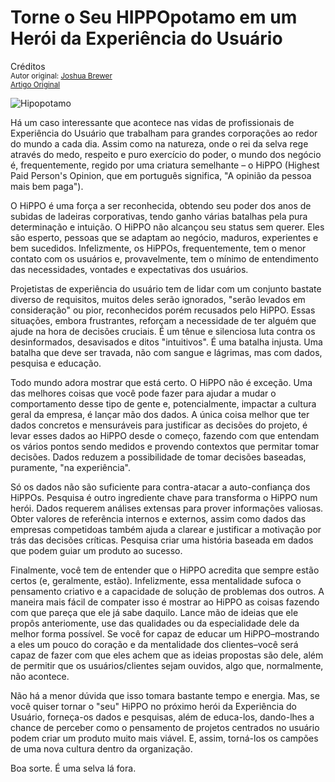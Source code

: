 Torne o Seu HIPPOpotamo em um Herói da Experiência do Usuário
=============================================================
Créditos<br/>
<small>Autor original: [Joshua Brewer](http://52weeksofux.com/)<br/>[Artigo Original](http://52weeksofux.com/post/800724037/turn-your-hippo-into-a-ux-hero)</small>

![Hipopotamo](http://media.tumblr.com/tumblr_l5ezku7ETW1qz7ace.jpg "Hipopotamo")

Há um caso interessante que acontece nas vidas de profissionais de Experiência do Usuário que trabalham para grandes corporações ao redor do mundo a cada dia. Assim como na natureza, onde o rei da selva rege através do medo, respeito e puro exercício do poder, o mundo dos negócio é, frequentemente, regido por uma criatura semelhante &ndash; o HiPPO (Highest Paid Person's Opinion, que em português significa, "A opinião da pessoa mais bem paga").

O HiPPO é uma força a ser reconhecida, obtendo seu poder dos anos de subidas de ladeiras corporativas, tendo ganho várias batalhas pela pura determinação e intuição. O HiPPO não alcançou seu status sem querer. Eles são esperto, pessoas que se adaptam ao negócio, maduros, experientes e bem sucedidos. Infelizmente, os HiPPOs, frequentemente, tem o menor contato com os usuários e, provavelmente, tem o mínimo de entendimento das necessidades, vontades e expectativas dos usuários.

Projetistas de experiência do usuário tem de lidar com um conjunto bastate diverso de requisitos, muitos deles serão ignorados, "serão levados em consideração" ou pior, reconhecidos porém recusados pelo HiPPO. Essas situações, embora frustrantes, reforçam a necessidade de ter alguém que ajude na hora de decisões cruciais. É um tênue e silenciosa luta contra os desinformados, desavisados e ditos "intuitivos". É uma batalha injusta. Uma batalha que deve ser travada, não com sangue e lágrimas, mas com dados, pesquisa e educação.

Todo mundo adora mostrar que está certo. O HiPPO não é exceção. Uma das melhores coisas que você pode fazer para ajudar a mudar o comportamento desse tipo de gente e, potencialmente, impactar a cultura geral da empresa, é lançar mão dos dados. A única coisa melhor que ter dados concretos e mensuráveis para justificar as decisões do projeto, é levar esses dados ao HiPPO desde o começo, fazendo com que entendam os vários pontos sendo medidos e provendo contextos que permitar tomar decisões. Dados reduzem a possibilidade de tomar decisões baseadas, puramente, "na experiência".

Só os dados não são suficiente para contra-atacar a auto-confiança dos HiPPOs. Pesquisa é outro ingrediente chave para transforma o HiPPO num herói. Dados requerem análises extensas para prover informações valiosas. Obter valores de referência internos e externos, assim como dados das empresas competidoas também ajuda a clarear e justificar a motivação por trás das decisões críticas. Pesquisa criar uma história baseada em dados que podem guiar um produto ao sucesso.

Finalmente, você tem de entender que o HiPPO acredita que sempre estão certos (e, geralmente, estão). Infelizmente, essa mentalidade sufoca o pensamento criativo e a capacidade de solução de problemas dos outros. A maneira mais fácil de compater isso é mostrar ao HiPPO as coisas fazendo com que pareça que ele já sabe daquilo. Lance mão de ideias que ele propôs anteriomente, use das qualidades ou da especialidade dele da melhor forma possível. Se você for capaz de educar um HiPPO&ndash;mostrando a eles um pouco do coração e da mentalidade dos clientes&ndash;você será capaz de fazer com que eles achem que as ideias propostas são dele, além de permitir que os usuários/clientes sejam ouvidos, algo que, normalmente, não acontece.

Não há a menor dúvida que isso tomara bastante tempo e energia. Mas, se você quiser tornar o "seu" HiPPO no próximo herói da Experiência do Usuário, forneça-os dados e pesquisas, além de educa-los, dando-lhes a chance de perceber como o pensamento de projetos centrados no usuário podem criar um produto muito mais viável. E, assim, torná-los os campões de uma nova cultura dentro da organização.

Boa sorte. É uma selva lá fora.